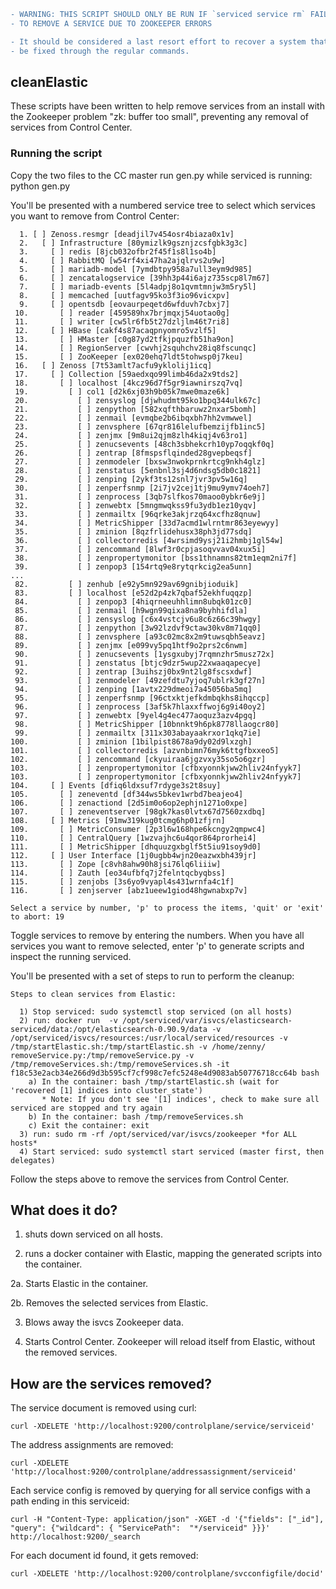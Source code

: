 
```diff
- WARNING: THIS SCRIPT SHOULD ONLY BE RUN IF `serviced service rm` FAILS
- TO REMOVE A SERVICE DUE TO ZOOKEEPER ERRORS

- It should be considered a last resort effort to recover a system that cannot
- be fixed through the regular commands.
```

## cleanElastic

These scripts have been written to help remove services from an install with the
Zookeeper problem "zk: buffer too small", preventing any removal of services from
Control Center.

### Running the script

Copy the two files to the CC master
run gen.py while serviced is running: python gen.py

You'll be presented with a numbered service tree to select which services you want
to remove from Control Center:

```
  1. [ ] Zenoss.resmgr [deadjil7v454osr4biaza0x1v]
  2.   [ ] Infrastructure [80ymizlk9gsznjzcsfgbk3g3c]
  3.     [ ] redis [8jcb032ofbr2f45f1s8l1so4b]
  4.     [ ] RabbitMQ [w54rf4xi47ha2ajqlrvs2u9w]
  5.     [ ] mariadb-model [7ymdbtpy958a7ull3eym9d985]
  6.     [ ] zencatalogservice [39hh3p44i6ajz735scp8l7m67]
  7.     [ ] mariadb-events [5l4adpj8o1qvmtmnjw3m5ry5l]
  8.     [ ] memcached [uutfagv95ko3f3io96vicxpv]
  9.     [ ] opentsdb [eovaurpeqetd6wfduvh7cbxj7]
 10.       [ ] reader [459589hx7brjmqxj54uotao0g]
 11.       [ ] writer [cw5lr6fb5t27dzljlm46t7ri8]
 12.     [ ] HBase [cakf4s87acaqpnyomro5vzlf5]
 13.       [ ] HMaster [c0g87yd2tfkjpquzfb51ha9on]
 14.       [ ] RegionServer [cwvhj2squhchv28iq8fscunqc]
 15.       [ ] ZooKeeper [ex020ehq7ldt5tohwsp0j7keu]
 16.   [ ] Zenoss [7t53amlt7acfu9yklolij1icq]
 17.     [ ] Collection [59aedxqo99limb46da2x9tds2]
 18.       [ ] localhost [4kcz96d7f5gr9iawnirszq7vq]
 19.         [ ] col1 [d2k6xj03h9b05k7mwe0maze6k]
 20.           [ ] zensyslog [djwhudmt95ko1bpq344ulk67c]
 21.           [ ] zenpython [582xqfthbaruwz2nxar5bomh]
 22.           [ ] zenmail [evmqbe2b6ibqxbh7hh2vmwwel]
 23.           [ ] zenvsphere [67qr816lelufbemzijfb1inc5]
 24.           [ ] zenjmx [9m8ui2qjm8zlh4kiqj4v63ro1]
 25.           [ ] zenucsevents [48ch3sbhekcrh10yp7oqqkf0q]
 26.           [ ] zentrap [8fmspsflqinded28gvepbeqsf]
 27.           [ ] zenmodeler [bxsw3nwokprnkrtcg9nkh4glz]
 28.           [ ] zenstatus [5enbnl3sj4d6ndsg5db0c1821]
 29.           [ ] zenping [2ykf3ts12snl7jvr3pv5w16q]
 30.           [ ] zenperfsnmp [2i7jv2cej1tj9mu9ymv74oeh7]
 31.           [ ] zenprocess [3qb7slfkos70maoo0ybkr6e9j]
 32.           [ ] zenwebtx [5mngmwqkss9fu3ydb1ez10yqv]
 33.           [ ] zenmailtx [96qrke3akjrzq64xcfhz8qnuw]
 34.           [ ] MetricShipper [33d7acmd1wlrntmr863eyewyy]
 35.           [ ] zminion [8qzfrlidehusx38ph3jd77sdq]
 36.           [ ] collectorredis [4wrsimd9ysj21i2hmbj1gl54w]
 37.           [ ] zencommand [8lwf3r0cpjasoqvvav04xux5i]
 38.           [ ] zenpropertymonitor [bss1thnamns82tm1eqm2ni7f]
 39.           [ ] zenpop3 [154rtq9e8rytqrkcig2ea5unn]
...
 82.         [ ] zenhub [e92y5mn929av69gnibjioduik]
 83.         [ ] localhost [e52d2p4zk7qbaf52ekhfuqqzp]
 84.           [ ] zenpop3 [4hiqrneeuhhlimn8ubqk01zc0]
 85.           [ ] zenmail [h9wgn99qixa8na9byhhifdla]
 86.           [ ] zensyslog [c6x4vstcjv6u8c6z66c39hwgy]
 87.           [ ] zenpython [3w92lzdvf9ctaw30kv8m71qq0]
 88.           [ ] zenvsphere [a93c02mc8x2m9tuwsqbh5eavz]
 89.           [ ] zenjmx [e099vy5pq1htf9o2prs2c6nwm]
 90.           [ ] zenucsevents [1ysgxubyj7rqmnzhr5musz72x]
 91.           [ ] zenstatus [btjc9dzr5wup22xwaaqapecye]
 92.           [ ] zentrap [3uihszj0bx9nt2lg8fscsxdwf]
 93.           [ ] zenmodeler [49zefdtu7yjoq7ublrk3gf27n]
 94.           [ ] zenping [1avtx229dmeoi7a45056ba5mq]
 95.           [ ] zenperfsnmp [96ctxktjefkdmbqkhs8ihqccp]
 96.           [ ] zenprocess [3af5k7hlaxxffwoj6g9i40oy2]
 97.           [ ] zenwebtx [9yel4g4ec477aoquz3azv4pgq]
 98.           [ ] MetricShipper [10bnnkt9h6pk8778llaogcr80]
 99.           [ ] zenmailtx [311x303abayaakrxor1qkq7ie]
100.           [ ] zminion [1bilpist8678a9dy02d9lxzgh]
101.           [ ] collectorredis [azvnbimn76myk6ttgfbxxeo5]
102.           [ ] zencommand [ckyuiraa6jgzvxy35so5o6gzr]
103.           [ ] zenpropertymonitor [cfbxyonnkjww2hliv24nfyyk7]
103.           [ ] zenpropertymonitor [cfbxyonnkjww2hliv24nfyyk7]
104.     [ ] Events [dfiq6ldxsuf7rdyge3s2t8suy]
105.       [ ] zeneventd [df344ws5bkev1wrbd7beajeo4]
106.       [ ] zenactiond [2d5im0o6op2ephjn1271o0xpe]
107.       [ ] zeneventserver [98gk7kas0lvtx67d7560zxdbq]
108.     [ ] Metrics [91mw319kug0tcmg6hp01zfjrn]
109.       [ ] MetricConsumer [2p3l6w168hpe6kcngy2qmpwc4]
110.       [ ] CentralQuery [1wzvajhc6u4qor864prorhei4]
111.       [ ] MetricShipper [dhquuzgxbglf5t5iu91soy9d0]
112.     [ ] User Interface [1j0ugbb4wjn20eazwxbh439jr]
113.       [ ] Zope [c8vh8ahw90h8jsi76lq6liiiw]
114.       [ ] Zauth [eo34ufbfq7j2felntqcbyqbss]
115.       [ ] zenjobs [3s6yo9vyapl4s431wrnfa4c1f]
116.       [ ] zenjserver [abz1ueew1giod48hgwnabxp7v]

Select a service by number, 'p' to process the items, 'quit' or 'exit' to abort: 19
```

Toggle services to remove by entering the numbers.  When you have all services you want to remove
selected, enter 'p' to generate scripts and inspect the running serviced.

You'll be presented with a set of steps to run to perform the cleanup:
```
Steps to clean services from Elastic:

  1) Stop serviced: sudo systemctl stop serviced (on all hosts)
  2) run: docker run  -v /opt/serviced/var/isvcs/elasticsearch-serviced/data:/opt/elasticsearch-0.90.9/data -v /opt/serviced/isvcs/resources:/usr/local/serviced/resources -v /tmp/startElastic.sh:/tmp/startElastic.sh -v /home/zenny/
removeService.py:/tmp/removeService.py -v /tmp/removeServices.sh:/tmp/removeServices.sh -it f18c53e2acb34e266d9d3b595cf7cf998c7efc5248e4d9083ab50776718cc64b bash
    a) In the container: bash /tmp/startElastic.sh (wait for 'recovered [1] indices into cluster_state')
       * Note: If you don't see '[1] indices', check to make sure all serviced are stopped and try again
    b) In the container: bash /tmp/removeServices.sh
    c) Exit the container: exit
  3) run: sudo rm -rf /opt/serviced/var/isvcs/zookeeper *for ALL hosts*
  4) Start serviced: sudo systemctl start serviced (master first, then delegates)
```

Follow the steps above to remove the services from Control Center.

## What does it do?

1. shuts down serviced on all hosts.

2. runs a docker container with Elastic, mapping the generated scripts into the container.

2a. Starts Elastic in the container.

2b. Removes the selected services from Elastic.

3. Blows away the isvcs Zookeeper data.

4. Starts Control Center.  Zookeeper will reload itself from Elastic, without the removed services.

## How are the services removed?

The service document is removed using curl:

```curl -XDELETE 'http://localhost:9200/controlplane/service/serviceid'```

The address assignments are removed:

```curl -XDELETE 'http://localhost:9200/controlplane/addressassignment/serviceid'```

Each service config is removed by querying for all service configs with a path ending in this serviceid:

```curl -H "Content-Type: application/json" -XGET -d '{"fields": ["_id"], "query": {"wildcard": { "ServicePath":  "*/serviceid" }}}' http://localhost:9200/_search```

For each document id found, it gets removed:

```curl -XDELETE 'http://localhost:9200/controlplane/svcconfigfile/docid'```
